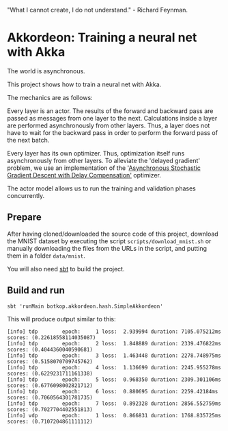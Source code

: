 "What I cannot create, I do not understand." - Richard Feynman.

# Akkordeon: Training a neural net with Akka

The world is asynchronous. 

This project shows how to train a neural net with Akka.

The mechanics are as follows:

Every layer is an actor. 
The results of the forward and backward pass are passed as messages from one layer to the next.
Calculations inside a layer are performed asynchronously from other layers.
Thus, a layer does not have to wait for the backward pass in order to perform the forward pass of the next batch.

Every layer has its own optimizer.
Thus, optimization itself runs asynchronously from other layers. 
To alleviate the 'delayed gradient' problem, we use an implementation of the '[Asynchronous Stochastic Gradient Descent with Delay Compensation'](https://arxiv.org/abs/1609.08326) optimizer.

The actor model allows us to run the training and validation phases concurrently.

## Prepare

After having cloned/downloaded the source code of this project, download the MNIST dataset by executing the script `scripts/download_mnist.sh`
or manually downloading the files from the URLs in the script, and putting them in a folder `data/mnist`.

You will also need [sbt](https://www.scala-sbt.org/download.html) to build the project.

## Build and run

```
sbt 'runMain botkop.akkordeon.hash.SimpleAkkordeon'
```

This will produce output similar to this:

```
[info] tdp        epoch:     1 loss:  2.939994 duration: 7105.075212ms scores: (0.22618558114035087)
[info] tdp        epoch:     2 loss:  1.848889 duration: 2339.476822ms scores: (0.4044360040590681)
[info] tdp        epoch:     3 loss:  1.463448 duration: 2278.748975ms scores: (0.5158070709745762)
[info] tdp        epoch:     4 loss:  1.136699 duration: 2245.955278ms scores: (0.6229231711161338)
[info] tdp        epoch:     5 loss:  0.968350 duration: 2309.301106ms scores: (0.6776098002821712)
[info] tdp        epoch:     6 loss:  0.880695 duration: 2259.42184ms scores: (0.7060564301781735)
[info] tdp        epoch:     7 loss:  0.892328 duration: 2856.552759ms scores: (0.7027704402551813)
[info] vdp        epoch:     1 loss:  0.866831 duration: 1768.835725ms scores: (0.7107204861111112)
```




